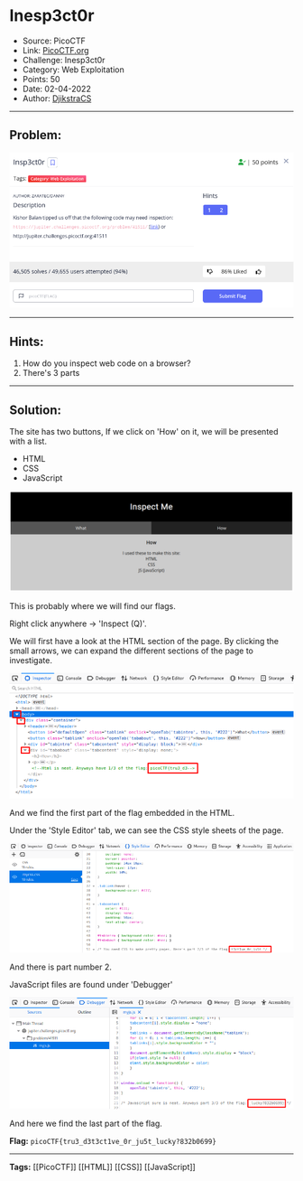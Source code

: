 # Inesp3ct0r
* Source: PicoCTF
* Link: [PicoCTF.org](https://picoctf.org/)
* Challenge: Inesp3ct0r
* Category: Web Exploitation
* Points: 50
* Date: 02-04-2022
* Author: [DjikstraCS](https://github.com/DjikstraCS)

---
## Problem:
![](./attachments/Pasted%20image%2020220402231830.png)

---
## Hints:
1. How do you inspect web code on a browser?
2. There's 3 parts

---
## Solution:
The site has two buttons, If we click on 'How' on it, we will be presented with a list.

* HTML
* CSS
* JavaScript

![](./attachments/Pasted%20image%2020220405211427.png)

This is probably where we will find our flags.

Right click anywhere -> 'Inspect (Q)'.

We will first have a look at the HTML section of the page. By clicking the small arrows, we can expand the different sections of the page to investigate.

![](./attachments/Pasted%20image%2020220402232530.png)

And we find the first part of the flag embedded in the HTML.

Under the 'Style Editor' tab, we can see the CSS style sheets of the page. 

![](./attachments/Pasted%20image%2020220402233552.png)

And there is part number 2.

JavaScript files are found under 'Debugger'

![](./attachments/Pasted%20image%2020220402233955.png)

And here we find the last part of the flag.

**Flag:** `picoCTF{tru3_d3t3ct1ve_0r_ju5t_lucky?832b0699}`

---
**Tags:** [[PicoCTF]] [[HTML]] [[CSS]] [[JavaScript]]